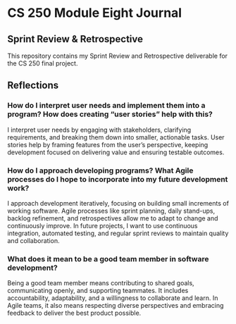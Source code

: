 # CS 250 Module Eight Journal

## Sprint Review & Retrospective
This repository contains my Sprint Review and Retrospective deliverable for the CS 250 final project.

## Reflections

### How do I interpret user needs and implement them into a program? How does creating “user stories” help with this?
I interpret user needs by engaging with stakeholders, clarifying requirements, and breaking them down into smaller, actionable tasks. User stories help by framing features from the user’s perspective, keeping development focused on delivering value and ensuring testable outcomes.

### How do I approach developing programs? What Agile processes do I hope to incorporate into my future development work?
I approach development iteratively, focusing on building small increments of working software. Agile processes like sprint planning, daily stand-ups, backlog refinement, and retrospectives allow me to adapt to change and continuously improve. In future projects, I want to use continuous integration, automated testing, and regular sprint reviews to maintain quality and collaboration.

### What does it mean to be a good team member in software development?
Being a good team member means contributing to shared goals, communicating openly, and supporting teammates. It includes accountability, adaptability, and a willingness to collaborate and learn. In Agile teams, it also means respecting diverse perspectives and embracing feedback to deliver the best product possible.

